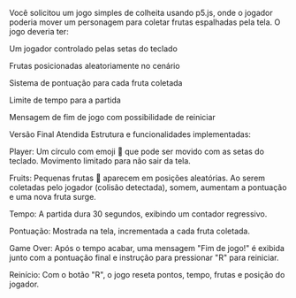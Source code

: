 Você solicitou um jogo simples de colheita usando p5.js, onde o jogador poderia mover um personagem para coletar frutas espalhadas pela tela. O jogo deveria ter:

Um jogador controlado pelas setas do teclado

Frutas posicionadas aleatoriamente no cenário

Sistema de pontuação para cada fruta coletada

Limite de tempo para a partida

Mensagem de fim de jogo com possibilidade de reiniciar

Versão Final Atendida
Estrutura e funcionalidades implementadas:

Player: Um círculo com emoji 🌾 que pode ser movido com as setas do teclado. Movimento limitado para não sair da tela.

Fruits: Pequenas frutas 🍎 aparecem em posições aleatórias. Ao serem coletadas pelo jogador (colisão detectada), somem, aumentam a pontuação e uma nova fruta surge.

Tempo: A partida dura 30 segundos, exibindo um contador regressivo.

Pontuação: Mostrada na tela, incrementada a cada fruta coletada.

Game Over: Após o tempo acabar, uma mensagem "Fim de jogo!" é exibida junto com a pontuação final e instrução para pressionar "R" para reiniciar.

Reinício: Com o botão "R", o jogo reseta pontos, tempo, frutas e posição do jogador.

